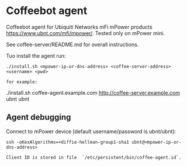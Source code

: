 Coffeebot agent
===============

Coffeebot agent for Ubiquiti Networks mFi mPower products https://www.ubnt.com/mfi/mpower/. Tested only on mPower mini.

See coffee-server/README.md for overall instructions.

Tuo install the agent run:

```
./install.sh <mpower-ip-or-dns-address> <coffee-server-address> <username> <pwd>

for example:

```
./install.sh coffee-agent.example.com http://coffee-server.example.com ubnt ubnt

Agent debugging
----------------

Connect to mPower device (default username/password is ubnt/ubnt):

```
ssh -oKexAlgorithms=+diffie-hellman-group1-sha1 ubnt@<mpower-ip-or-dns-address>

Client ID is stored in file  `/etc/persistent/bin/coffee-agent.id`.
